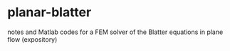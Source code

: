 planar-blatter
==============

notes and Matlab codes for a FEM solver of the Blatter equations in plane flow (expository)